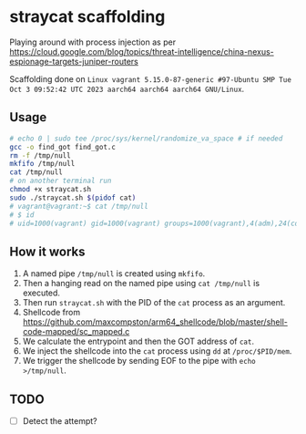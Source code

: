 # straycat scaffolding

Playing around with process injection as per <https://cloud.google.com/blog/topics/threat-intelligence/china-nexus-espionage-targets-juniper-routers>

Scaffolding done on `Linux vagrant 5.15.0-87-generic #97-Ubuntu SMP Tue Oct 3 09:52:42 UTC 2023 aarch64 aarch64 aarch64 GNU/Linux`.

## Usage

```sh
# echo 0 | sudo tee /proc/sys/kernel/randomize_va_space # if needed
gcc -o find_got find_got.c
rm -f /tmp/null
mkfifo /tmp/null
cat /tmp/null
# on another terminal run
chmod +x straycat.sh
sudo ./straycat.sh $(pidof cat)
# vagrant@vagrant:~$ cat /tmp/null
# $ id
# uid=1000(vagrant) gid=1000(vagrant) groups=1000(vagrant),4(adm),24(cdrom),27(sudo),30(dip),46(plugdev),110(lxd)
```

## How it works

1. A named pipe `/tmp/null` is created using `mkfifo`.
2. Then a hanging read on the named pipe using `cat /tmp/null` is executed.
3. Then run `straycat.sh` with the PID of the `cat` process as an argument.
4. Shellcode from <https://github.com/maxcompston/arm64_shellcode/blob/master/shell-code-mapped/sc_mapped.c>
5. We calculate the entrypoint and then the GOT address of `cat`.
6. We inject the shellcode into the `cat` process using `dd` at `/proc/$PID/mem`.
7. We trigger the shellcode by sending EOF to the pipe with `echo >/tmp/null`.

## TODO

- [ ] Detect the attempt?
